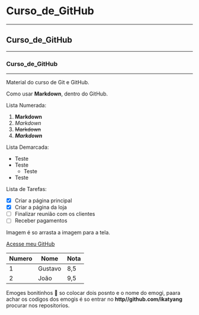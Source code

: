 # Curso_de_GitHub
---
## Curso_de_GitHub
***
### Curso_de_GitHub
---
 Material do curso de Git e GitHub.
 
 Como usar **Markdown**, dentro do GitHub.
 
Lista Numerada:
1. __Markdown__
2. _Markdown_
3. ~~Markdown~~
4. _**Markdown**_


Lista Demarcada:
* Teste
* Teste
  * Teste
* Teste

Lista de Tarefas:
- [x] Criar a página principal
- [x] Criar a página da loja
- [ ] Finalizar reunião com os clientes
- [ ] Receber pagamentos
  
Imagem é so arrasta a imagem para a tela.

[Acesse meu GitHub](https://github.com/QuintinoDev)

Numero | Nome | Nota
---|---|---
1 | Gustavo | 8,5
2 | João | 9,5

Emoges bonitinhos 🖖 so colocar dois posnto e o nome do emogi, paara achar os codigos dos emogis é so entrar no **http//github.com/ikatyang** procurar nos repositorios.
